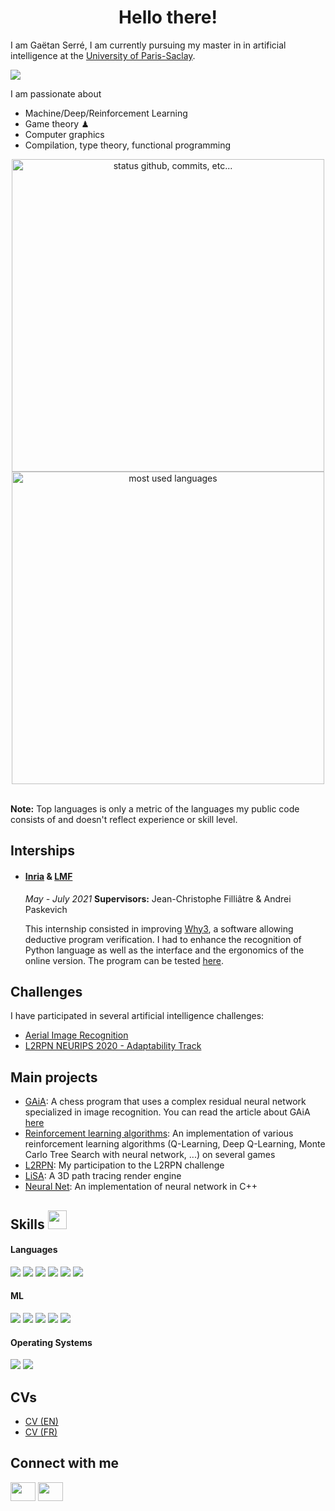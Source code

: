<h1 align="center">Hello there!</h1>

I am Gaëtan Serré, I am currently pursuing my master in in artificial intelligence at the [University of Paris-Saclay](https://www.universite-paris-saclay.fr/).

<p align="left"> <img src="https://komarev.com/ghpvc/?username=gaetanserre&color=blueviolet" /> </p>

I am passionate about
- Machine/Deep/Reinforcement Learning
- Game theory ♟
- Computer graphics
- Compilation, type theory, functional programming

<p align="center">
    <img alt="status github, commits, etc..." width="500px" src="https://github-readme-stats.vercel.app/api?username=gaetanserre&count_private=true&show_icons=true&custom_title=Github&theme=material-palenight&layout=compact&border_radius=8"
    /> <br>
    <img alt="most used languages" width="500px" src="https://github-readme-stats.vercel.app/api/top-langs/?username=gaetanserre&count_private=true&theme=material-palenight&border_radius=8&hide=TeX,HTML,javascript&exclude_repo=LiSA,Chess-viewer,AES-electron, ChroniX2Grid"/>
</p>

</br>
<b>Note:</b> Top languages is only a metric of the languages my public code consists of and doesn't reflect experience or skill level.

## Interships
+ #### <a  target="_blank" href="https://www.inria.fr/">Inria</a> \& <a  target="_blank" href="https://lmf.cnrs.fr/">LMF</a>
  *May - July 2021* 
  **Supervisors:** Jean-Christophe Filliâtre & Andrei Paskevich
  
  This internship consisted in improving <a  target="_blank" href="http://why3.lri.fr/">Why3</a>, a software allowing deductive program verification. I had to enhance the recognition of Python language as well as the interface and the ergonomics of the online version. The program can be tested <a target="_blank" href="http://why3.lri.fr/try/">here</a>.

## Challenges
I have participated in several artificial intelligence challenges:
+ <a target="_blank" href="https://codalab.lisn.upsaclay.fr/competitions/573">Aerial Image Recognition</a>
+ <a target="_blank" href="https://competitions.codalab.org/competitions/25427">L2RPN NEURIPS 2020 - Adaptability Track</a>

## Main projects
- [GAiA](https://github.com/gaetanserre/GAiA): A chess program that uses a complex residual neural network specialized in image recognition. You can read the article about GAiA [here](https://raw.githubusercontent.com/gaetanserre/GAiA/master/article/Performing%20Regression%20on%20Complex%20Data.pdf)
- [Reinforcement learning algorithms](https://github.com/gaetanserre/Reinforcement-learning-algorithms): An implementation of various reinforcement learning algorithms (Q-Learning, Deep Q-Learning, Monte Carlo Tree Search with neural network, ...) on several games
- [L2RPN](https://github.com/gaetanserre/L2RPN): My participation to the L2RPN challenge
- [LiSA](https://github.com/gaetanserre/LiSA): A 3D path tracing render engine
- [Neural Net](https://github.com/gaetanserre/NeuralNet): An implementation of neural network in C++

## Skills <img src="https://media.giphy.com/media/iY8CRBdQXODJSCERIr/giphy.gif" width="30px">&nbsp; 

<h4> Languages </h4>
<span> 
  <img src="https://img.shields.io/badge/Python-3a76a7?style=for-the-badge&logo=python&logoColor=white">
  <img src="https://img.shields.io/badge/C%2B%2B-00599C?style=for-the-badge&logo=c%2B%2B&logoColor=white">
  <img src="https://img.shields.io/badge/OCaml-f08603?style=for-the-badge&logo=ocaml&logoColor=white">
  <img src="https://img.shields.io/badge/Java-cf0000?style=for-the-badge&logo=java&logoColor=white">
  <img src="https://img.shields.io/badge/CUDA-74b71b?style=for-the-badge&logo=nvidia&logoColor=white">
  <img src="https://img.shields.io/badge/LaTeX-008181?style=for-the-badge&logo=latex&logoColor=white">
</span>

<h4> ML </h4>
<span>
<img src="https://img.shields.io/badge/Numpy-4b73c9?style=for-the-badge&logo=numpy&logoColor=white">
<img src="https://img.shields.io/badge/Tensorflow-ff9000?style=for-the-badge&logo=tensorflow&logoColor=white">
<img src="https://img.shields.io/badge/PyTorch-ee4c2c?style=for-the-badge&logo=pytorch&logoColor=white">
<img src="https://img.shields.io/badge/sklearn-3499cd?style=for-the-badge&logo=scikitlearn&logoColor=white">
<img src="https://img.shields.io/badge/ONNX-b2b2b2?style=for-the-badge&logo=onnx&logoColor=white">
</span>

<h4> Operating Systems </h4>
<span>
  <img src="https://img.shields.io/badge/Ubuntu-E95420?style=for-the-badge&logo=ubuntu&logoColor=white">
  <img src="https://img.shields.io/badge/macOs-666666?style=for-the-badge&logo=apple&logoColor=white">
</span>

## CVs
- [CV (EN)](https://gaetanserre.github.io/assets/CV/EN/CV.pdf)
- [CV (FR)](https://gaetanserre.github.io/assets/CV/FR/CV.pdf)

## Connect with me
<a href="https://www.linkedin.com/in/ga%C3%ABtan-serr%C3%A9-165974205/" target="blank"><img align="center" src="https://raw.githubusercontent.com/rahuldkjain/github-profile-readme-generator/master/src/images/icons/Social/linked-in-alt.svg" height="30" width="40" /></a>
<a href="https://github.com/gaetanserre"
target="blank"><img align="center" src="https://raw.githubusercontent.com/rahuldkjain/github-profile-readme-generator/master/src/images/icons/Social/github.svg" height="30" width="40" /></a>

